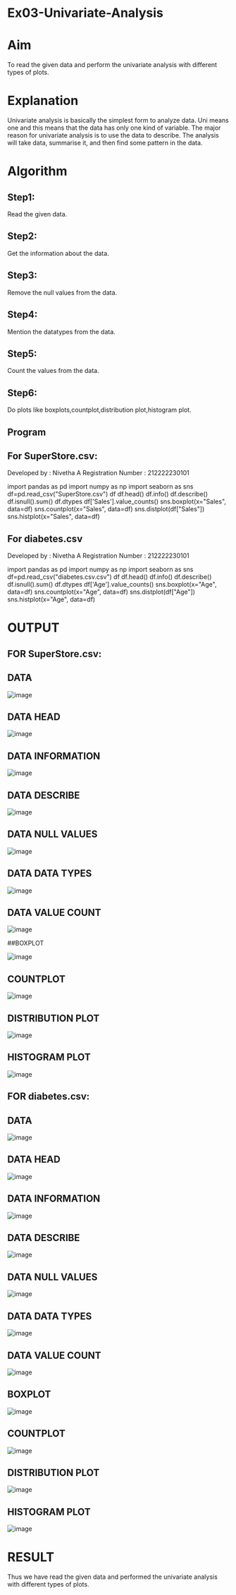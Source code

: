 # Ex03-Univariate-Analysis

# Aim

To read the given data and perform the univariate analysis with different types of plots.

# Explanation

Univariate analysis is basically the simplest form to analyze data. Uni means one and this means that the data has only one kind of variable. The major reason for univariate analysis is to use the data to describe. The analysis will take data, summarise it, and then find some pattern in the data.

# Algorithm

## Step1:

Read the given data.

## Step2:

Get the information about the data.

## Step3:

Remove the null values from the data.

## Step4:

Mention the datatypes from the data.

## Step5:

Count the values from the data.

## Step6:

Do plots like boxplots,countplot,distribution plot,histogram plot.

## Program
## For SuperStore.csv:

Developed by : Nivetha A
Registration Number : 212222230101

import pandas as pd
import numpy as np
import seaborn as sns
df=pd.read_csv("SuperStore.csv")
df
df.head()
df.info()
df.describe()
df.isnull().sum()
df.dtypes
df['Sales'].value_counts()
sns.boxplot(x="Sales", data=df)
sns.countplot(x="Sales", data=df)
sns.distplot(df["Sales"])
sns.histplot(x="Sales", data=df)

## For diabetes.csv

Developed by : Nivetha A
Registration Number : 212222230101

import pandas as pd
import numpy as np
import seaborn as sns
df=pd.read_csv("diabetes.csv.csv")
df
df.head()
df.info()
df.describe()
df.isnull().sum()
df.dtypes
df['Age'].value_counts()
sns.boxplot(x="Age", data=df)
sns.countplot(x="Age", data=df)
sns.distplot(df["Age"])
sns.histplot(x="Age", data=df)

# OUTPUT

## FOR SuperStore.csv:
## DATA

![image](https://github.com/nivetharajaa/Ex03-Univariate-Analysis/assets/120543388/d8b779be-cdc0-4cd9-912e-57330afc6fe4)

## DATA HEAD

![image](https://github.com/nivetharajaa/Ex03-Univariate-Analysis/assets/120543388/9a4db02b-2a93-42f8-aaac-842c680fce53)

## DATA INFORMATION

![image](https://github.com/nivetharajaa/Ex03-Univariate-Analysis/assets/120543388/094580d5-8989-4f46-8d78-5d397d18cdae)

## DATA DESCRIBE

![image](https://github.com/nivetharajaa/Ex03-Univariate-Analysis/assets/120543388/18b89932-c063-4774-b457-8a87f65be789)

## DATA NULL VALUES

![image](https://github.com/nivetharajaa/Ex03-Univariate-Analysis/assets/120543388/83d37e79-04f1-480d-a8c1-65fc174948c6)

## DATA DATA TYPES

![image](https://github.com/nivetharajaa/Ex03-Univariate-Analysis/assets/120543388/c5689f1a-ef20-4a47-a924-72831f5fd157)

## DATA VALUE COUNT

![image](https://github.com/nivetharajaa/Ex03-Univariate-Analysis/assets/120543388/a96eaeec-3b02-4243-b5e1-d78e0c0a51b2)

##BOXPLOT

![image](https://github.com/nivetharajaa/Ex03-Univariate-Analysis/assets/120543388/ea3bb005-dad0-440c-8103-9cfef5ef2ac1)

## COUNTPLOT

![image](https://github.com/nivetharajaa/Ex03-Univariate-Analysis/assets/120543388/d959571d-c600-4d58-b9e8-743c1ee7633c)

## DISTRIBUTION PLOT

![image](https://github.com/nivetharajaa/Ex03-Univariate-Analysis/assets/120543388/0af816f1-1ca8-480c-aa8f-8f54eb0dc916)

## HISTOGRAM PLOT

![image](https://github.com/nivetharajaa/Ex03-Univariate-Analysis/assets/120543388/f00310d7-aca3-4960-8a33-8708cdaf26ff)

## FOR diabetes.csv:

## DATA

![image](https://github.com/nivetharajaa/Ex03-Univariate-Analysis/assets/120543388/8360a2dd-01a1-46a2-937a-fc7abfc78dd6)

## DATA HEAD

![image](https://github.com/nivetharajaa/Ex03-Univariate-Analysis/assets/120543388/7a18e972-6bca-4b1d-8207-bfb82bc859db)

## DATA INFORMATION

![image](https://github.com/nivetharajaa/Ex03-Univariate-Analysis/assets/120543388/39fcc2c7-3e13-49b8-847a-1dda5d44ea36)

## DATA DESCRIBE

![image](https://github.com/nivetharajaa/Ex03-Univariate-Analysis/assets/120543388/80a26f62-b1b5-4e36-8a2e-86aca852a22b)

## DATA NULL VALUES

![image](https://github.com/nivetharajaa/Ex03-Univariate-Analysis/assets/120543388/63c59caa-c498-479c-8db2-5bcf8be7f936)

## DATA DATA TYPES

![image](https://github.com/nivetharajaa/Ex03-Univariate-Analysis/assets/120543388/db6085ac-a612-4e11-a04f-a2a88a919cca)

## DATA VALUE COUNT

![image](https://github.com/nivetharajaa/Ex03-Univariate-Analysis/assets/120543388/74dce3da-0852-44a4-b30b-962f59f5476a)

## BOXPLOT

![image](https://github.com/nivetharajaa/Ex03-Univariate-Analysis/assets/120543388/a44ffdc9-a95d-4c13-a12a-6e0b06ac07cc)

## COUNTPLOT

![image](https://github.com/nivetharajaa/Ex03-Univariate-Analysis/assets/120543388/87c0201c-fcb2-4955-8e9e-922926888ba8)

## DISTRIBUTION PLOT

![image](https://github.com/nivetharajaa/Ex03-Univariate-Analysis/assets/120543388/f67ca901-71fd-4c6b-ad08-4a6a8c6ab26e)

## HISTOGRAM PLOT

![image](https://github.com/nivetharajaa/Ex03-Univariate-Analysis/assets/120543388/345aec06-2f69-4707-b334-5c99784ccf4d)

# RESULT

Thus we have read the given data and performed the univariate analysis with different types of plots.
